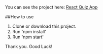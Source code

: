 You can see the project here: [React Quiz App](https://react-quiz-app-6256c.firebaseapp.com/)

##How to use

1. Clone or download this project.
2. Run 'npm install'
3. Run 'npm start'

Thank you. Good Luck!